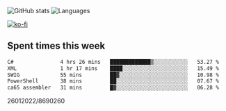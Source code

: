 ![GitHub stats](https://github-readme-stats.vercel.app/api?username=emipa606&theme=github_dark&show_icons=true) 
![Languages](https://github-readme-stats.vercel.app/api/top-langs/?username=emipa606&theme=github_dark&layout=compact)

[![ko-fi](https://ko-fi.com/img/githubbutton_sm.svg)](https://ko-fi.com/G2G55DDYD)

## Spent times this week
<!--START_SECTION:waka-->

```txt
C#               4 hrs 26 mins   █████████████▒░░░░░░░░░░░   53.27 %
XML              1 hr 17 mins    ████░░░░░░░░░░░░░░░░░░░░░   15.49 %
SWIG             55 mins         ██▓░░░░░░░░░░░░░░░░░░░░░░   10.98 %
PowerShell       38 mins         ██░░░░░░░░░░░░░░░░░░░░░░░   07.67 %
ca65 assembler   31 mins         █▓░░░░░░░░░░░░░░░░░░░░░░░   06.28 %
```

<!--END_SECTION:waka-->


26012022/8690260
